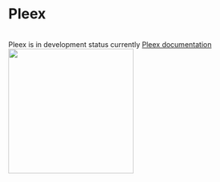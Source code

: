 # Pleex
<br />
Pleex is in development status currently
<a href="https://pleex.gitbook.io/docs">Pleex documentation</a>
<img src="https://i.ibb.co/LP4kSq3/sign.png" width="250" />
